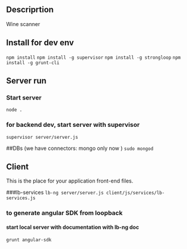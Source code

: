 ## Descriprtion
Wine scanner

## Install for dev env
`npm install`
`npm install -g supervisor`
`npm install -g strongloop`
`npm install -g grunt-cli`

## Server run
### Start server
`node .`
### for backend dev, start server with supervisor
`supervisor server/server.js`


##DBs (we have connectors: mongo only now )
`sudo mongod`

## Client
This is the place for your application front-end files.

###lb-services
`lb-ng server/server.js client/js/services/lb-services.js`

### to generate angular SDK from loopback
#### start local server with documentation with lb-ng doc
`grunt angular-sdk`

